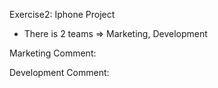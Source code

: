 Exercise2: Iphone Project

- There is 2 teams => Marketing, Development

Marketing Comment:

Development Comment:
